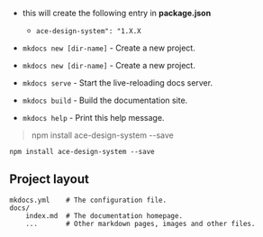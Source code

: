 
* this will create the following entry in **package.json**
    * `ace-design-system": "1.X.X`

* `mkdocs new [dir-name]` - Create a new project.

* `mkdocs new [dir-name]` - Create a new project.
* `mkdocs serve` - Start the live-reloading docs server.
* `mkdocs build` - Build the documentation site.
* `mkdocs help` - Print this help message.

> npm install ace-design-system --save

    npm install ace-design-system --save


## Project layout

    mkdocs.yml    # The configuration file.
    docs/
        index.md  # The documentation homepage.
        ...       # Other markdown pages, images and other files.